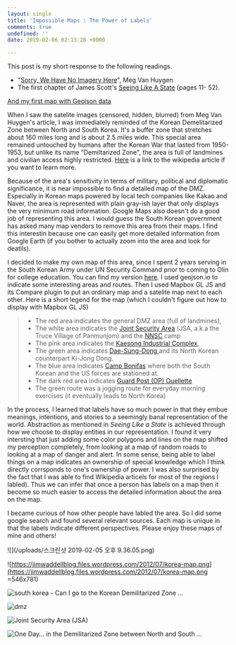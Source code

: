 ```yaml
---
layout: single
title: 'Impossible Maps : The Power of Labels'
comments: true
undefined: ''
date: 2019-02-06 02:13:20 +0000

---
```

This post is my short response to the following readings.

* "[Sorry, We Have No Imagery Here](https://www.atlasobscura.com/articles/investigating-censored-spots-on-google-earth)", Meg Van Huygen
* The first chapter of James Scott's [Seeing Like A State](https://libcom.org/files/Seeing%20Like%20a%20State%20-%20James%20C.%20Scott.pdf) (pages 11- 52).

[And my first map with Geojson data](https://seungin-lyu.com/assets/basic-vector-map.html)

When I saw the satelite images (censored, hidden, blurred) from Meg Van Huygen's article, I was immediately reminded of the Korean Demelitarized Zone between North and South Korea. It's a buffer zone that stretches about 160 miles long and is about 2.5 miles wide. This special area remained untouched by humans after the Korean War that lasted from 1950-1953, but unlike its name "Demiltarized Zone", the area is full of landmines and civilian access highly restricted. [Here](https://en.wikipedia.org/wiki/Korean_Demilitarized_Zone) is a link to the wikipedia article if you want to learn more.  
  
Because of the area's sensitivity in terms of military, political and diplomatic significance, it is near impossible to find a detailed map of the DMZ. Especially in Korean maps powered by local tech companies like Kakao and Naver, the area is represented with plain gray-ish layer that only displays the very minimum road information. Google Maps also doesn't do a good job of representing this area. I would guess the South Korean government has asked many map vendors to remove this area from their maps. I find this interestin because one can easily get more detailed information from Google Earth (if you bother to actually zoom into the area and look for deatils).  
  
I decided to make my own map of this area, since I spent 2 years serving in the South Korean Army under UN Security Command prior to coming to Olin for college education. You can find my version [here](https://seungin-lyu.com/assets/basic-vector-map.html). I used geojson.io to indicate some interesting areas and routes. Then I used Mapbox GL JS and its Compare plugin to put an ordinary map and a satelite map next to each other. Here is a short legend for the map (which I couldn't figure out how to display with Mapbox GL JS)

> * The red area indicates the general DMZ area (full of landmines),
> * The white area indicates the [Joint Security Area](https://en.wikipedia.org/wiki/Joint_Security_Area) (JSA, a.k.a the Truce Village of Panmunjom) and the [NNSC](https://en.wikipedia.org/wiki/Neutral_Nations_Supervisory_Commission) camp
> * The pink area indicates the [Kaesong Industrial Complex](https://en.wikipedia.org/wiki/Kaesong_Industrial_Region),
> * The green area indicates [Dae-Sung-Dong ](https://en.wikipedia.org/wiki/Daeseong-dong)and its North Korean counterpart Ki-Jong Dong.
> * The blue area indicates [Camp Bonifas]() where both the South Korean and the US forces are stationed at.
> * The dark red area indicates [Guard Post (OP) Ouellette](https://virtualglobetrotting.com/map/guard-post-op-ouellette/view/google/)
> * The green route was a jogging route for everyday morning exercises (it eventually leads to North Korea)

In the process, I learned that labels have so much power in that they embue meanings, intentions, and stories to a seemingly banal representation of the world. Abstraction as mentioned in _Seeing Like a State_ is achieved through how we choose to display entities in our representation. I found it very intersting that just adding some color polygons and lines on the map shifted my perception completely, from looking at a map of random roads to looking at a map of danger and alert. In some sense, being able to label things on a map indicates an ownership of special knowledge which I think directly corrsponds to one's ownership of power. I was also surprised by the fact that I was able to find Wikipedia articels for most of the regions I labled). Thus we can infer that once a person has labels on a map then it become so much easier to access the detailed information about the area on the map.

I became curious of how other people have labled the area. So I did some google search and found several relevant sources. Each map is unique in that the labels indicate different perspectives. Please enjoy these maps of mine and others!

![](/uploads/스크린샷 2019-02-05 오후 9.36.05.png)

![https://jimwaddellblog.files.wordpress.com/2012/07/korea-map.png](https://jimwaddellblog.files.wordpress.com/2012/07/korea-map.png =546x781)  

![south korea - Can I go to the Korean Demilitarized Zone ...](https://proxy.duckduckgo.com/iu/?u=https%3A%2F%2Fi.stack.imgur.com%2F9ATxH.png&f=1)

![dmz](https://proxy.duckduckgo.com/iu/?u=http%3A%2F%2Fwww.mtholyoke.edu%2F\~jeehan%2Fdmz_1%5B1%5D.gif&f=1)

![Joint Security Area (JSA)](https://proxy.duckduckgo.com/iu/?u=http%3A%2F%2Fwww.qsl.net%2Fwd4ngb%2Fjsa%2520map-2.jpg&f=1)

![One Day… in the Demilitarized Zone between North and South ...](https://proxy.duckduckgo.com/iu/?u=http%3A%2F%2Fwww.oneman-onemap.com%2Fwp-content%2Fuploads%2F2017%2F12%2F2017_weltreise_south_korea_dmz_grenze.svg_.png.96-1024x725.jpg&f=1)